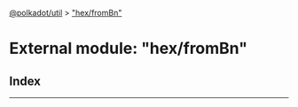 [@polkadot/util](../README.md) > ["hex/fromBn"](../modules/_hex_frombn_.md)

# External module: "hex/fromBn"

## Index

---

